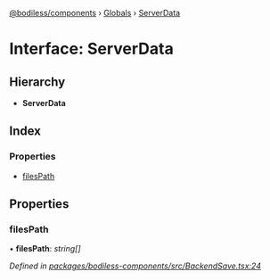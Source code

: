 [@bodiless/components](../README.md) › [Globals](../globals.md) › [ServerData](serverdata.md)

# Interface: ServerData

## Hierarchy

* **ServerData**

## Index

### Properties

* [filesPath](serverdata.md#filespath)

## Properties

###  filesPath

• **filesPath**: *string[]*

*Defined in [packages/bodiless-components/src/BackendSave.tsx:24](https://github.com/johnsonandjohnson/Bodiless-JS/blob/bea046a1/packages/bodiless-components/src/BackendSave.tsx#L24)*
